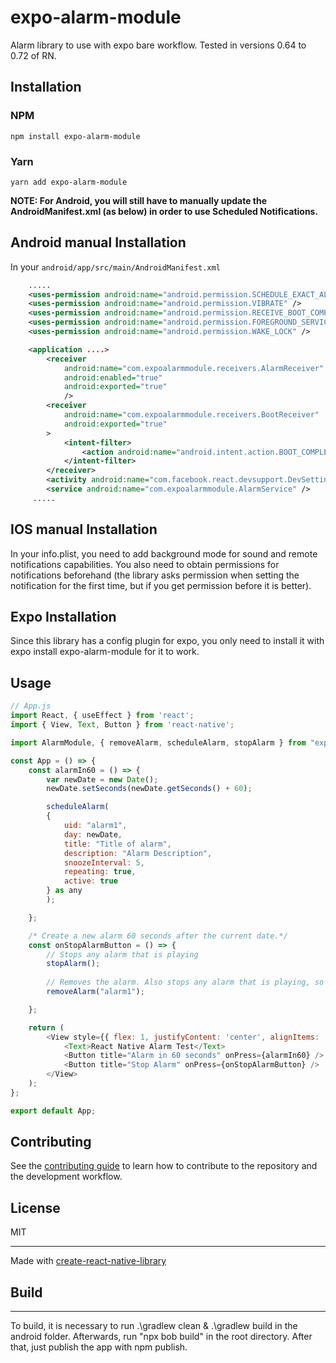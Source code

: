 # expo-alarm-module
Alarm library to use with expo bare workflow.
Tested in versions 0.64 to 0.72 of RN.
## Installation

### NPM

```
npm install expo-alarm-module
```

### Yarn

```
yarn add expo-alarm-module
```

**NOTE: For Android, you will still have to manually update the AndroidManifest.xml (as below) in order to use Scheduled Notifications.**

## Android manual Installation

In your `android/app/src/main/AndroidManifest.xml`

```xml
    .....
    <uses-permission android:name="android.permission.SCHEDULE_EXACT_ALARM" />
    <uses-permission android:name="android.permission.VIBRATE" />
    <uses-permission android:name="android.permission.RECEIVE_BOOT_COMPLETED" />
    <uses-permission android:name="android.permission.FOREGROUND_SERVICE" />
    <uses-permission android:name="android.permission.WAKE_LOCK" />

    <application ....>
        <receiver
            android:name="com.expoalarmmodule.receivers.AlarmReceiver"
            android:enabled="true"
            android:exported="true"
            />
        <receiver
            android:name="com.expoalarmmodule.receivers.BootReceiver"
            android:exported="true"
        >
            <intent-filter>
                <action android:name="android.intent.action.BOOT_COMPLETED" />
            </intent-filter>
        </receiver>
        <activity android:name="com.facebook.react.devsupport.DevSettingsActivity" />
        <service android:name="com.expoalarmmodule.AlarmService" />
     .....
```

## IOS manual Installation

In your info.plist, you need to add background mode for sound and remote notifications capabilities.
You also need to obtain permissions for notifications beforehand (the library asks permission when setting the notification for the first time, but if you get permission before it is better).

## Expo Installation
Since this library has a config plugin for expo, you only need to install it with expo install expo-alarm-module for it to work.


## Usage

```js
// App.js
import React, { useEffect } from 'react';
import { View, Text, Button } from 'react-native';

import AlarmModule, { removeAlarm, scheduleAlarm, stopAlarm } from "expo-alarm-module";

const App = () => {
    const alarmIn60 = () => {
        var newDate = new Date();
        newDate.setSeconds(newDate.getSeconds() + 60);

        scheduleAlarm(
        {
            uid: "alarm1",
            day: newDate,
            title: "Title of alarm",
            description: "Alarm Description",        
            snoozeInterval: 5,
            repeating: true,
            active: true
        } as any
        );

    };

    /* Create a new alarm 60 seconds after the current date.*/
    const onStopAlarmButton = () => {
        // Stops any alarm that is playing
        stopAlarm();
        
        // Removes the alarm. Also stops any alarm that is playing, so the above function stopAlarm is redundant.
        removeAlarm("alarm1");

    };

    return (
        <View style={{ flex: 1, justifyContent: 'center', alignItems: 'center' }}>
            <Text>React Native Alarm Test</Text>
            <Button title="Alarm in 60 seconds" onPress={alarmIn60} />
            <Button title="Stop Alarm" onPress={onStopAlarmButton} />
        </View>
    );
};

export default App;
```

## Contributing

See the [contributing guide](CONTRIBUTING.md) to learn how to contribute to the repository and the development workflow.

## License

MIT

---

Made with [create-react-native-library](https://github.com/callstack/react-native-builder-bob)

## Build

---

To build, it is necessary to run .\gradlew clean & .\gradlew build in the android folder.
Afterwards, run "npx bob build" in the root directory. 
After that, just publish the app with npm publish.

